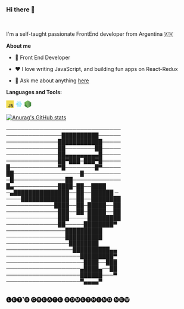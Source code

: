 ### Hi there 👋

<br />

I'm a self-taught passionate FrontEnd developer from Argentina :argentina:

**About me**

- 💼 Front End Developer

- ❤️ I love writing JavaScript, and building fun apps on React-Redux

- 💬 Ask me about anything [here](https://wa.me/543876295801)



**Languages and Tools:**  

<code><img height="20" src="https://raw.githubusercontent.com/github/explore/80688e429a7d4ef2fca1e82350fe8e3517d3494d/topics/javascript/javascript.png"></code>
<code><img height="20" src="https://raw.githubusercontent.com/github/explore/80688e429a7d4ef2fca1e82350fe8e3517d3494d/topics/react/react.png"></code>
<code><img height="20" src="https://raw.githubusercontent.com/github/explore/80688e429a7d4ef2fca1e82350fe8e3517d3494d/topics/nodejs/nodejs.png"></code>    


[![Anurag's GitHub stats](https://github-readme-stats.vercel.app/api?username=GuilloSGit)](https://github.com/anuraghazra/github-readme-stats)

───────────────────────────────<br>
───────────────██████████──────<br>
──────────────████████████─────<br>
──────────────██────────██─────<br>
──────────────██▄▄▄▄▄▄▄▄▄█─────<br>
──────────────██▀███─███▀█─────<br>
█─────────────▀█────────█▀─────<br>
██──────────────────█──────────<br>
─█──────────────██─────────────<br>
█▄────────────████─██──████<br>
─▄███████████████──██──██████ ─<br>
────█████████████──██──████████<br>
─────────────████──██─█████──██<br>
──────────────███──██─█████──██<br>
──────────────███─────█████████<br>
──────────────██─────████████▀<br>
────────────────██████████<br>
────────────────██████████<br>
─────────────────████████<br>
──────────────────██████████▄▄<br>
────────────────────█████████▀<br>
─────────────────────████──███<br>
────────────────────▄████▄──██<br>
────────────────────██████───▀<br>
────────────────────▀▄▄▄▄▀<br>
<br>

🅛🅔🅣❜🅢 🅒🅡🅔🅐🅣🅔 🅢🅞🅜🅔🅣🅗🅘🅝🅖 🅝🅔🅦

